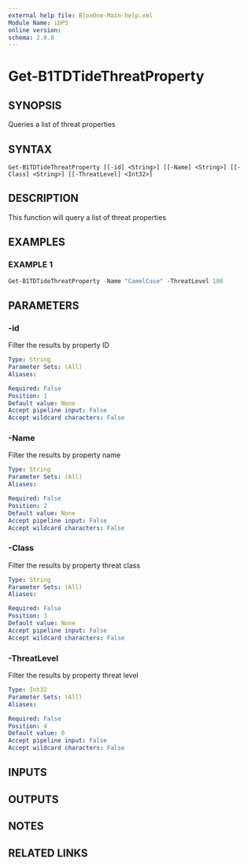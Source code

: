 ```yaml
---
external help file: BloxOne-Main-help.xml
Module Name: ibPS
online version:
schema: 2.0.0
---
```


# Get-B1TDTideThreatProperty

## SYNOPSIS
Queries a list of threat properties

## SYNTAX

```
Get-B1TDTideThreatProperty [[-id] <String>] [[-Name] <String>] [[-Class] <String>] [[-ThreatLevel] <Int32>]
```

## DESCRIPTION
This function will query a list of threat properties

## EXAMPLES

### EXAMPLE 1
```powershell
Get-B1TDTideThreatProperty -Name "CamelCase" -ThreatLevel 100
```

## PARAMETERS

### -id
Filter the results by property ID

```yaml
Type: String
Parameter Sets: (All)
Aliases:

Required: False
Position: 1
Default value: None
Accept pipeline input: False
Accept wildcard characters: False
```

### -Name
Filter the results by property name

```yaml
Type: String
Parameter Sets: (All)
Aliases:

Required: False
Position: 2
Default value: None
Accept pipeline input: False
Accept wildcard characters: False
```

### -Class
Filter the results by property threat class

```yaml
Type: String
Parameter Sets: (All)
Aliases:

Required: False
Position: 3
Default value: None
Accept pipeline input: False
Accept wildcard characters: False
```

### -ThreatLevel
Filter the results by property threat level

```yaml
Type: Int32
Parameter Sets: (All)
Aliases:

Required: False
Position: 4
Default value: 0
Accept pipeline input: False
Accept wildcard characters: False
```

## INPUTS

## OUTPUTS

## NOTES

## RELATED LINKS
